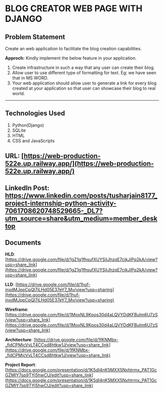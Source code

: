 # BLOG CREATOR WEB PAGE WITH DJANGO

## Problem Statement

Create an web application to facilitate the blog creation capabilities.

**Approch:** Kindly implement the below feature in your application.

1. Create infrastructure in such a way that any user can create their blog.
2. Allow user to use different type of formatting for text. Eg: we have seen that in MS WORD.
3. Your web application should allow user to generate a link for every blog created at your application so that user can showcase their blog to real world.

---
## Technologies Used
1. Python(Django)
2. SQLite
3. HTML
4. CSS and JavaScripts

## URL: [https://web-production-522e.up.railway.app/](https://web-production-522e.up.railway.app/)
## LinkedIn Post: https://www.linkedin.com/posts/tusharjain8177_project-internship-python-activity-7061708620748529665-_DL7?utm_source=share&utm_medium=member_desktop

## Documents ##

**HLD**: [https://drive.google.com/file/d/1gZ1g1fhsufXUYSjIJhzqE7cikJiPq2kA/view?usp=share_link](https://drive.google.com/file/d/1gZ1g1fhsufXUYSjIJhzqE7cikJiPq2kA/view?usp=share_link)

**LLD**: [https://drive.google.com/file/d/1huf-inxdMJppCpQl7iLHd05E37eY7_Mv/view?usp=sharing](https://drive.google.com/file/d/1huf-inxdMJppCpQl7iLHd05E37eY7_Mv/view?usp=sharing)

**Wireframe**: [https://drive.google.com/file/d/1MoxNL9Kpos30d4aLQVYDdKFBuIm6U7zS/view?usp=share_link](https://drive.google.com/file/d/1MoxNL9Kpos30d4aLQVYDdKFBuIm6U7zS/view?usp=share_link)

**Architecture**: [https://drive.google.com/file/d/1fKNMbx-_fjdCPMjcVvLT4CCsd8htkw1J/view?usp=share_link](https://drive.google.com/file/d/1fKNMbx-_fjdCPMjcVvLT4CCsd8htkw1J/view?usp=share_link)

**Project Report**: [https://docs.google.com/presentation/d/1K5dI4nK5MXX5Nxhtrmx_PAT1GcGZMIY7sp9TYi5hwCU/edit?usp=share_link](https://docs.google.com/presentation/d/1K5dI4nK5MXX5Nxhtrmx_PAT1GcGZMIY7sp9TYi5hwCU/edit?usp=share_link)

